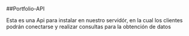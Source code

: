 ##Portfolio-API

Esta es una Api para instalar en nuestro servidór, en la cual los clientes podrán conectarse y realizar consultas para la obtención de datos
